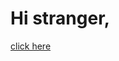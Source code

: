 <html>
<title> <3</title>
<body>
  <h1> Hi stranger, </h1>
</body>
<a href="#" onclick="alert('wawan loves you');">click here </a>  
</html>
